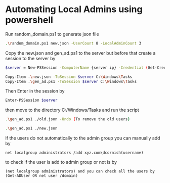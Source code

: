 # Automating Local Admins using powershell


Run random_domain.ps1 to generate json file

```bash
.\random_domain.ps1 new.json -UserCount 8 -LocalAdminCount 3
```
 Copy the new.json and gen_ad.ps1 to the server 
 but before that create a session to the server by 
 ```bash
$server = New-PSSession -ComputerName {server ip} -Credential (Get-Credential)
```
```bash
Copy-Item .\new.json -ToSession $server C:\Windows\Tasks
Copy-Item .\gen_ad.ps1 -ToSession $server C:\Windows\Tasks
```
Then Enter in the session by
```bash
Enter-PSSession $server
```
then move to the directory C:/Windows/Tasks and run the script

```bash
.\gen_ad.ps1 ./old.json -Undo (To remove the old users)
```
```bash
.\gen_ad.ps1 ./new.json
```
If the users do not automatically to the admin group
you can manually add by

```admin
net localgroup administrators /add xyz.com\dcornish(username)
```
to check if the user is add to admin group or not is 
by 
```commands
(net localgroup administrators) and you can check all the users by (Get-ADUser OR net user /domain) 
